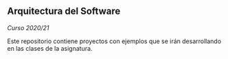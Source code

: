 ## Arquitectura del Software
*Curso 2020/21*

Este repositorio contiene proyectos con ejemplos que se irán desarrollando en las clases de la asignatura.
